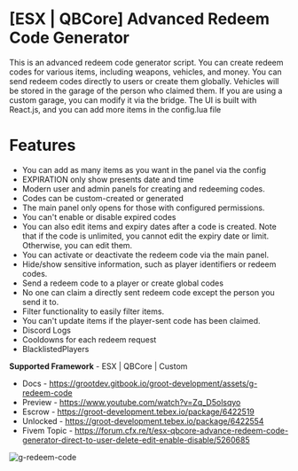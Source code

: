 # [ESX | QBCore]  Advanced Redeem Code Generator

This is an advanced redeem code generator script. You can create redeem codes for various items, including weapons, vehicles, and money. You can send redeem codes directly to users or create them globally. Vehicles will be stored in the garage of the person who claimed them. If you are using a custom garage, you can modify it via the bridge. The UI is built with React.js, and you can add more items in the config.lua file


# Features
* You can add as many items as you want in the panel via the config
* EXPIRATION only show presents date and time
* Modern user and admin panels for creating and redeeming codes.
* Codes can be custom-created or generated
* The main panel only opens for those with configured permissions.
* You can't enable or disable expired codes
* You can also edit items and expiry dates after a code is created. Note that if the code is unlimited, you cannot edit the expiry date or limit. Otherwise, you can edit them.
* You can activate or deactivate the redeem code via the main panel.
* Hide/show sensitive information, such as player identifiers or redeem codes.
* Send a redeem code to a player or create global codes
* No one can claim a directly sent redeem code except the person you send it to.
* Filter functionality to easily filter items.
* You can't update items if the player-sent code has been claimed.
* Discord Logs
* Cooldowns for each redeem request
* BlacklistedPlayers



 **Supported Framework** - ESX | QBCore | Custom
 
 * Docs - <https://grootdev.gitbook.io/groot-development/assets/g-redeem-code>
 * Preview - https://www.youtube.com/watch?v=Zq_D5olsqyo
 * Escrow - https://groot-development.tebex.io/package/6422519
 * Unlocked - https://groot-development.tebex.io/package/6422554
 * Fivem Topic - https://forum.cfx.re/t/esx-qbcore-advance-redeem-code-generator-direct-to-user-delete-edit-enable-disable/5260685


![g-redeem-code](https://github.com/user-attachments/assets/476c8558-a237-4c10-8394-02d29ad008d9)
